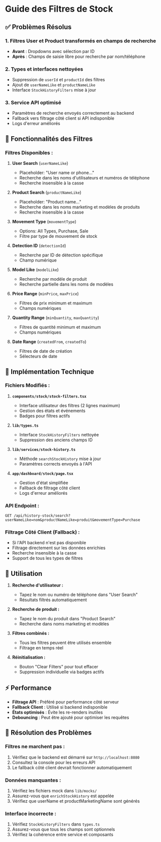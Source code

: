 # Guide des Filtres de Stock

## ✅ Problèmes Résolus

### 1. **Filtres User et Product transformés en champs de recherche**
- **Avant** : Dropdowns avec sélection par ID
- **Après** : Champs de saisie libre pour recherche par nom/téléphone

### 2. **Types et interfaces nettoyées**
- Suppression de `userId` et `productId` des filtres
- Ajout de `userNameLike` et `productNameLike`
- Interface `StockHistoryFilters` mise à jour

### 3. **Service API optimisé**
- Paramètres de recherche envoyés correctement au backend
- Fallback vers filtrage côté client si API indisponible
- Logs d'erreur améliorés

## 🎯 Fonctionnalités des Filtres

### **Filtres Disponibles :**

1. **User Search** (`userNameLike`)
   - Placeholder: "User name or phone..."
   - Recherche dans les noms d'utilisateurs et numéros de téléphone
   - Recherche insensible à la casse

2. **Product Search** (`productNameLike`)
   - Placeholder: "Product name..."
   - Recherche dans les noms marketing et modèles de produits
   - Recherche insensible à la casse

3. **Movement Type** (`movementType`)
   - Options: All Types, Purchase, Sale
   - Filtre par type de mouvement de stock

4. **Detection ID** (`detectionId`)
   - Recherche par ID de détection spécifique
   - Champ numérique

5. **Model Like** (`modelLike`)
   - Recherche par modèle de produit
   - Recherche partielle dans les noms de modèles

6. **Price Range** (`minPrice`, `maxPrice`)
   - Filtres de prix minimum et maximum
   - Champs numériques

7. **Quantity Range** (`minQuantity`, `maxQuantity`)
   - Filtres de quantité minimum et maximum
   - Champs numériques

8. **Date Range** (`createdFrom`, `createdTo`)
   - Filtres de date de création
   - Sélecteurs de date

## 🔧 Implémentation Technique

### **Fichiers Modifiés :**

1. **`components/stock/stock-filters.tsx`**
   - Interface utilisateur des filtres (2 lignes maximum)
   - Gestion des états et événements
   - Badges pour filtres actifs

2. **`lib/types.ts`**
   - Interface `StockHistoryFilters` nettoyée
   - Suppression des anciens champs ID

3. **`lib/services/stock-history.ts`**
   - Méthode `searchStockHistory` mise à jour
   - Paramètres corrects envoyés à l'API

4. **`app/dashboard/stock/page.tsx`**
   - Gestion d'état simplifiée
   - Fallback de filtrage côté client
   - Logs d'erreur améliorés

### **API Endpoint :**
```
GET /api/history-stock/search?userNameLike=nom&productNameLike=produit&movementType=Purchase
```

### **Filtrage Côté Client (Fallback) :**
- Si l'API backend n'est pas disponible
- Filtrage directement sur les données enrichies
- Recherche insensible à la casse
- Support de tous les types de filtres

## 🚀 Utilisation

1. **Recherche d'utilisateur :**
   - Tapez le nom ou numéro de téléphone dans "User Search"
   - Résultats filtrés automatiquement

2. **Recherche de produit :**
   - Tapez le nom du produit dans "Product Search"
   - Recherche dans noms marketing et modèles

3. **Filtres combinés :**
   - Tous les filtres peuvent être utilisés ensemble
   - Filtrage en temps réel

4. **Réinitialisation :**
   - Bouton "Clear Filters" pour tout effacer
   - Suppression individuelle via badges actifs

## ⚡ Performance

- **Filtrage API** : Préféré pour performance côté serveur
- **Fallback Client** : Utilisé si backend indisponible
- **États optimisés** : Évite les re-renders inutiles
- **Debouncing** : Peut être ajouté pour optimiser les requêtes

## 🐛 Résolution des Problèmes

### **Filtres ne marchent pas :**
1. Vérifiez que le backend est démarré sur `http://localhost:8080`
2. Consultez la console pour les erreurs API
3. Le fallback côté client devrait fonctionner automatiquement

### **Données manquantes :**
1. Vérifiez les fichiers mock dans `lib/mocks/`
2. Assurez-vous que `enrichStockHistory` est appelée
3. Vérifiez que userName et productMarketingName sont générés

### **Interface incorrecte :**
1. Vérifiez `StockHistoryFilters` dans `types.ts`
2. Assurez-vous que tous les champs sont optionnels
3. Vérifiez la cohérence entre service et composants